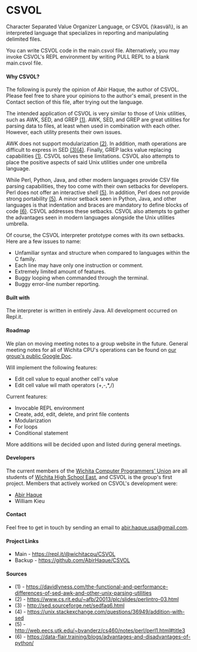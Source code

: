 # CSVOL
Character Separated Value Organizer Language, or CSVOL (\kasväl\\), is an interpreted language that specializes in reporting and manipulating delimited files.

You can write CSVOL code in the main.csvol file. Alternatively, you may invoke CSVOL's REPL environment by writing PULL REPL to a blank main.csvol file.

#### Why CSVOL?

The following is purely the opinion of Abir Haque, the author of CSVOL. Please feel free to share your opinions to the author's email, present in the Contact section of this file, after trying out the language. 

The intended application of CSVOL is very similar to those of Unix utilities, such as AWK, SED, and GREP [(1)](https://davidlyness.com/the-functional-and-performance-differences-of-sed-awk-and-other-unix-parsing-utilities). AWK, SED, and GREP are great utilities for parsing data to files, at least when used in combination with each other. However, each utility presents their own issues.

AWK does not support modularization [(2)](https://www.cs.rit.edu/~afb/20013/plc/slides/perlintro-03.html). In addition, math operations are difficult to express in SED [(3)](http://sed.sourceforge.net/sedfaq6.html)[(4)](https://unix.stackexchange.com/questions/36949/addition-with-sed). Finally, GREP lacks value replacing capabilities [(1)](https://davidlyness.com/the-functional-and-performance-differences-of-sed-awk-and-other-unix-parsing-utilities). CSVOL solves these limitations. CSVOL also attempts to place the positive aspects of said Unix utilities under one umbrella language.

While Perl, Python, Java, and other modern languages provide CSV file parsing capabilities, they too come with their own setbacks for developers. Perl does not offer an interactive shell [(5)](http://web.eecs.utk.edu/~bvanderz/cs460/notes/perl/perl1.html#title3). In addition, Perl does not provide strong portability [(5)](http://web.eecs.utk.edu/~bvanderz/cs460/notes/perl/perl1.html#title3). A minor setback seen in Python, Java, and other languages is that indentation and braces are mandatory to define blocks of code [(6)](https://data-flair.training/blogs/advantages-and-disadvantages-of-python/). CSVOL addresses these setbacks. CSVOL also attempts to gather the advantages seen in modern languages alongside the Unix utilities umbrella.

Of course, the CSVOL interpreter prototype comes with its own setbacks. Here are a few issues to name:
- Unfamiliar syntax and structure when compared to languages within the C family.
- Each line may have only one instruction or comment.
- Extremely limited amount of features.
- Buggy looping when commanded through the terminal.
- Buggy error-line number reporting.

#### Built with
The interpreter is written in entirely Java. All development occurred on Repl.it.

#### Roadmap
We plan on moving meeting notes to a group website in the future. General meeting notes for all of Wichita CPU's operations can be found on [our group's public Google Doc](https://docs.google.com/document/d/1penokzeQKJ7PXM5JvUvn8pT_uso4QuSFwjQhdeqkrpU/edit).

Will implement the following features:
- Edit cell value to equal another cell's value
- Edit cell value wil math operators (+,-,*,/)

Current features:
- Invocable REPL environment
- Create, add, edit, delete, and print file contents
- Modularization
- For loops
- Conditional statement

More additions will be decided upon and listed during general meetings.

#### Developers
The current members of the [Wichita Computer Programmers' Union](https://repl.it/@wichitacpu) are all students of [Wichita High School East](https://www.usd259.org/east), and CSVOL is the group's first project. Members that actively worked on CSVOL's development were:
- [Abir Haque](https://abirhaque.github.io/)
- William Kieu

#### Contact
Feel free to get in touch by sending an email to abir.haque.usa@gmail.com.

#### Project Links
- Main - https://repl.it/@wichitacpu/CSVOL
- Backup - https://github.com/AbirHaque/CSVOL

#### Sources
- (1) - https://davidlyness.com/the-functional-and-performance-differences-of-sed-awk-and-other-unix-parsing-utilities
- (2) - https://www.cs.rit.edu/~afb/20013/plc/slides/perlintro-03.html
- (3) - http://sed.sourceforge.net/sedfaq6.html
- (4) - https://unix.stackexchange.com/questions/36949/addition-with-sed
- (5) - http://web.eecs.utk.edu/~bvanderz/cs460/notes/perl/perl1.html#title3
- (6) - https://data-flair.training/blogs/advantages-and-disadvantages-of-python/
